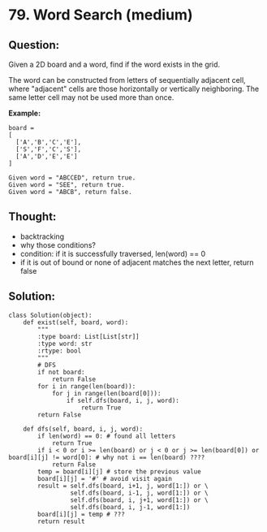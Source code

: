 # 79. Word Search \(medium\)

## Question:

Given a 2D board and a word, find if the word exists in the grid.

The word can be constructed from letters of sequentially adjacent cell, where "adjacent" cells are those horizontally or vertically neighboring. The same letter cell may not be used more than once.

**Example:**

```text
board =
[
  ['A','B','C','E'],
  ['S','F','C','S'],
  ['A','D','E','E']
]

Given word = "ABCCED", return true.
Given word = "SEE", return true.
Given word = "ABCB", return false.
```

## Thought:

* backtracking
* why those conditions?
* condition: if it is successfully traversed, len\(word\) == 0
* if it is out of bound or none of adjacent matches the next letter, return false

## Solution:

```text
class Solution(object):
    def exist(self, board, word):
        """
        :type board: List[List[str]]
        :type word: str
        :rtype: bool
        """
        # DFS
        if not board:
            return False
        for i in range(len(board)):
            for j in range(len(board[0])):
                if self.dfs(board, i, j, word):
                    return True
        return False
    
    def dfs(self, board, i, j, word):
        if len(word) == 0: # found all letters
            return True
        if i < 0 or i >= len(board) or j < 0 or j >= len(board[0]) or board[i][j] != word[0]: # why not i == len(board) ????
            return False 
        temp = board[i][j] # store the previous value
        board[i][j] = '#' # avoid visit again
        result = self.dfs(board, i+1, j, word[1:]) or \
                 self.dfs(board, i-1, j, word[1:]) or \
                 self.dfs(board, i, j+1, word[1:]) or \
                 self.dfs(board, i, j-1, word[1:])
        board[i][j] = temp # ???
        return result
```

